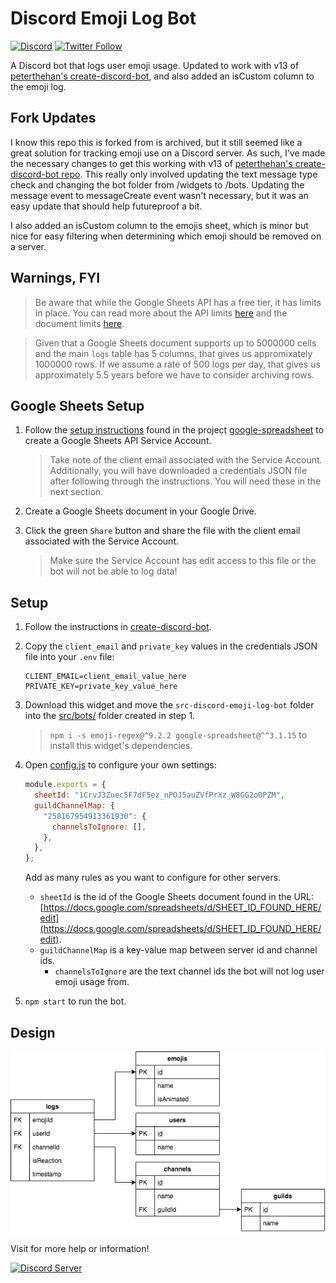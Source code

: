 # Discord Emoji Log Bot

[![Discord](https://discordapp.com/api/guilds/258167954913361930/embed.png)](https://discord.gg/WjEFnzC) [![Twitter Follow](https://img.shields.io/twitter/follow/peterthehan.svg?style=social)](https://twitter.com/peterthehan)

A Discord bot that logs user emoji usage. Updated to work with v13 of [peterthehan's create-discord-bot](https://github.com/peterthehan/create-discord-bot), and also added an isCustom column to the emoji log.

## Fork Updates

I know this repo this is forked from is archived, but it still seemed like a great solution for tracking emoji use on a Discord server. As such, I've made the necessary changes to get this working with v13 of [peterthehan's create-discord-bot repo](https://github.com/peterthehan/create-discord-bot). This really only involved updating the text message type check and changing the bot folder from /widgets to /bots. Updating the message event to messageCreate event wasn't necessary, but it was an easy update that should help futureproof a bit.

I also added an isCustom column to the emojis sheet, which is minor but nice for easy filtering when determining which emoji should be removed on a server. 

## Warnings, FYI

> Be aware that while the Google Sheets API has a free tier, it has limits in place. You can read more about the API limits [here](https://developers.google.com/sheets/api/limits) and the document limits [here](https://support.google.com/drive/answer/37603).

> Given that a Google Sheets document supports up to 5000000 cells and the main `logs` table has 5 columns, that gives us appromixately 1000000 rows. If we assume a rate of 500 logs per day, that gives us approximately 5.5 years before we have to consider archiving rows.

## Google Sheets Setup

1. Follow the [setup instructions](https://theoephraim.github.io/node-google-spreadsheet/#/getting-started/authentication?id=service-account) found in the project [google-spreadsheet](https://github.com/theoephraim/node-google-spreadsheet) to create a Google Sheets API Service Account.

   > Take note of the client email associated with the Service Account. Additionally, you will have downloaded a credentials JSON file after following through the instructions. You will need these in the next section.

2. Create a Google Sheets document in your Google Drive.

3. Click the green `Share` button and share the file with the client email associated with the Service Account.

   > Make sure the Service Account has edit access to this file or the bot will not be able to log data!

## Setup

1. Follow the instructions in [create-discord-bot](https://github.com/peterthehan/create-discord-bot).

2. Copy the `client_email` and `private_key` values in the credentials JSON file into your `.env` file:

   ```
   CLIENT_EMAIL=client_email_value_here
   PRIVATE_KEY=private_key_value_here
   ```

3. Download this widget and move the `src-discord-emoji-log-bot` folder into the [src/bots/](https://github.com/peterthehan/create-discord-bot/tree/master/app/src/bots) folder created in step 1.

   > `npm i -s emoji-regex@^9.2.2 google-spreadsheet@^^3.1.15` to install this widget's dependencies.

4. Open [config.js](https://github.com/peterthehan/discord-emoji-log-bot/blob/master/src-discord-emoji-log-bot/config.js) to configure your own settings:

   ```js
   module.exports = {
     sheetId: "1CrvJ3Zuec5F7dF5ez_nPOJ5auZVfPrXz_W8GG2o0PZM",
     guildChannelMap: {
       "258167954913361930": {
         channelsToIgnore: [],
       },
     },
   };
   ```

   Add as many rules as you want to configure for other servers.

   - `sheetId` is the id of the Google Sheets document found in the URL: [https://docs.google.com/spreadsheets/d/SHEET_ID_FOUND_HERE/edit](https://docs.google.com/spreadsheets/d/SHEET_ID_FOUND_HERE/edit).
   - `guildChannelMap` is a key-value map between server id and channel ids.
     - `channelsToIgnore` are the text channel ids the bot will not log user emoji usage from.

5. `npm start` to run the bot.

## Design

<div align="center">
  <img
    src="https://raw.githubusercontent.com/peterthehan/discord-emoji-log-bot/master/assets/schema.png"
    alt="schema"
  />
</div>

Visit for more help or information!

<a href="https://discord.gg/WjEFnzC">
  <img src="https://discordapp.com/api/guilds/258167954913361930/embed.png?style=banner2" title="Discord Server"/>
</a>
